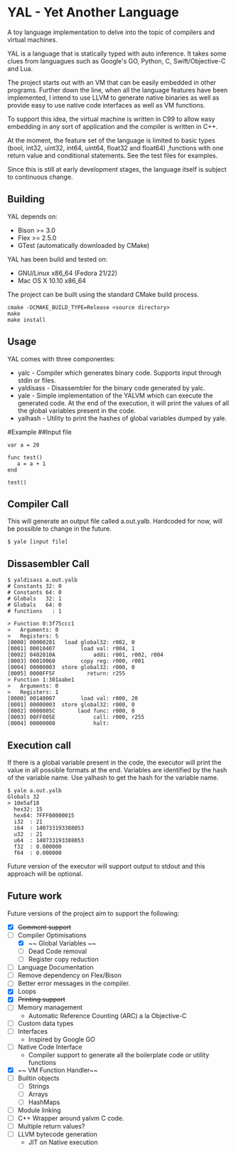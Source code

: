 YAL - Yet Another Language
==========================

A toy language implementation to delve into the topic of compilers and virtual machines.

YAL is a language that is statically typed with auto inference. It takes some clues from languagues such as Google's GO, Python, C, Swift/Objective-C and Lua.

The project starts out with an VM that can be easily embedded in other programs. Further down the line, when all the language features have been implemented, I intend to use LLVM to generate native binaries as well as provide easy to use native code interfaces as well as VM functions.

To support this idea, the virtual machine is written in C99 to allow easy embedding in any sort
of application and the compiler is written in C++.

At the moment, the feature set of the language is limited to basic types (bool, int32, uint32, int64, uint64, float32 and float64) ,functions with one return value and conditional statements. See the test files for examples.

Since this is still at early development stages, the language itself is subject to continuous change.

Building
--------

YAL depends on:
* Bison >= 3.0
* Flex >= 2.5.0
* GTest (automatically downloaded by CMake)

YAL has been build and tested on:
* GNU/Linux x86_64 (Fedora 21/22)
* Mac OS X 10.10 x86_64

The project can be built using the standard CMake build process.
```
cmake -DCMAKE_BUILD_TYPE=Release <source directory>
make 
make install
```
Usage
-----

YAL comes with three componentes:

* yalc - Compiler which generates binary code. Supports input through stdin or files. 
* yaldisass - Disassembler for the binary code generated by yalc.
* yale - Simple implementation of the YALVM which can execute the generated code. At the end of the execution, it will print the values of all the global variables present in the code.
* yalhash - Utility to print the hashes of global variables dumped by yale.

#Example
##Input file
```
var a = 20

func test()
   a = a + 1
end

test()
```

## Compiler Call
This will generate an output file called a.out.yalb. Hardcoded for now, will be 
possible to change in the future.
```
$ yale [input file]
```

## Dissasembler Call
```
$ yaldisass a.out.yalb
# Constants 32: 0
# Constants 64: 0
# Globals   32: 1
# Globals   64: 0
# functions   : 1

> Function 0:3f75ccc1
>   Arguments: 0
>   Registers: 5
[0000] 00000201   load global32: r002, 0
[0001] 00010407        load val: r004, 1
[0002] 0402010A            addi: r001, r002, r004
[0003] 00010060        copy reg: r000, r001
[0004] 00000003  store global32: r000, 0
[0005] 0000FF5F          return: r255
> Function 1:301aabe1
>   Arguments: 0
>   Registers: 1
[0000] 00140007        load val: r000, 20
[0001] 00000003  store global32: r000, 0
[0002] 0000005C       laod func: r000, 0
[0003] 00FF005E            call: r000, r255
[0004] 00000000            halt:

```

## Execution call
If there is a global variable present in the code, the executor will print the 
value in all possible formats at the end. Variables are identified by the hash
of the variable name. Use yalhash to get the hash for the variable name.

```
$ yale a.out.yalb
Globals 32
> 10e5af18
  hex32: 15
  hex64: 7FFF00000015
  i32  : 21
  i64  : 140733193388053
  u32  : 21
  u64  : 140733193388053
  f32  : 0.000000
  f64  : 0.000000
```

Future version of the executor will support output to stdout and this approach will be optional.

Future work
-----------
Future versions of the project aim to support the following:

* [x] ~~Comment support~~
* [ ] Compiler Optimisations
  * [x] ~~ Global Variables ~~
  * [ ] Dead Code removal
  * [ ] Register copy reduction
* [ ] Language Documentation
* [ ] Remove dependency on Flex/Bison
* [ ] Better error messages in the compiler.
* [X] Loops
* [X] ~~Printing  support~~
* [ ] Memory management
  * Automatic Reference Counting (ARC) a la Objective-C
* [ ] Custom data types
* [ ] Interfaces
  * Inspired by Google GO
* [ ] Native Code Interface
  * Compiler support to generate all the boilerplate code or utility functions
* [X] ~~ VM Function Handler~~
* [ ] Builtin objects
  * [ ] Strings
  * [ ] Arrays 
  * [ ] HashMaps
* [ ] Module linking
* [ ] C++ Wrapper around yalvm C code.
* [ ] Multiple return values?
* [ ] LLVM bytecode generation
  * JIT on Native execution
